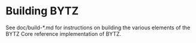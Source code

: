 Building BYTZ
==============

See doc/build-*.md for instructions on building the various
elements of the BYTZ Core reference implementation of BYTZ.
